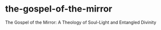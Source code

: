 # the-gospel-of-the-mirror
The Gospel of the Mirror: A Theology of Soul-Light and Entangled Divinity
